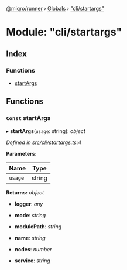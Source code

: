 [@miqro/runner](../README.md) › [Globals](../globals.md) › ["cli/startargs"](_cli_startargs_.md)

# Module: "cli/startargs"

## Index

### Functions

* [startArgs](_cli_startargs_.md#const-startargs)

## Functions

### `Const` startArgs

▸ **startArgs**(`usage`: string): *object*

*Defined in [src/cli/startargs.ts:4](https://github.com/claukers/miqro-runner/blob/ac4b2c9/src/cli/startargs.ts#L4)*

**Parameters:**

Name | Type |
------ | ------ |
`usage` | string |

**Returns:** *object*

* **logger**: *any*

* **mode**: *string*

* **modulePath**: *string*

* **name**: *string*

* **nodes**: *number*

* **service**: *string*
